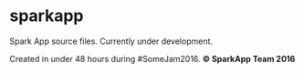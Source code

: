 # sparkapp

Spark App source files. Currently under development.

Created in under 48 hours during #SomeJam2016.
<b>© SparkApp Team 2016</b>